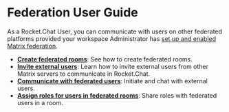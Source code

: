 # Federation User Guide

As a Rocket.Chat User, you can communicate with users on other federated platforms provided your workspace Administrator has [set up and enabled Matrix federation](../federation-admin-guide/).

* [**Create federated rooms**](create-federated-rooms.md): See how to create federated rooms.
* [**Invite external users**](invite-external-users-to-your-rocket.chat-server.md): Learn how to invite external users from other Matrix servers to communicate in Rocket.Chat.
* [**Communicate with federated users**](communicate-with-a-federated-user.md): Initiate and chat with external users.
* [**Assign roles for users in federated rooms**](assign-roles-for-users-in-federated-rooms.md): Share roles with federated users in a room.
